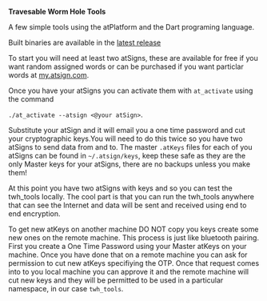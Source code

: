 **Travesable Worm Hole Tools**

A few simple tools using the atPlatform and the Dart programing language.


Built binaries are available in the [latest release](https://github.com/cconstab/traversable-worm-hole-tools/releases/latest)

To start you will need at least two atSigns, these are available for free if you want random assigned words or can be purchased if you want particlar words at [my.atsign.com](my.atsign.com).

Once you have your atSigns you can activate them with `at_activate` using the command

 `./at_activate --atsign <@your atSign>`. 
 
 Substitute your atSign and it will email you a one time password and cut your cryptographic keys.You will need to do this twice so you have two atSigns to send data from and to.
 The master `.atKeys` files for each of you atSigns can be found in `~/.atsign/keys`, keep these safe as they are the only Master keys for your atSigns, there are no backups unless you make them!

 At this point you have two atSigns with keys and so you can test the twh_tools locally. The cool part is that you can run the twh_tools anywhere that can see the Internet and data will be sent and received using end to end encryption. 

 To get new atKeys on another machine DO NOT copy you keys create some new ones on the remote machine. This process is just like bluetooth pairing. First you create a One Time Password using your Master atKeys on your machine. Once you have done that on a remote machine you can ask for permission to cut new atKeys specifiying the OTP. Once that request comes into to you local machine you can approve it and the remote machine will cut new keys and they will be permitted to be used in a particular namespace, in our case `twh_tools`.
